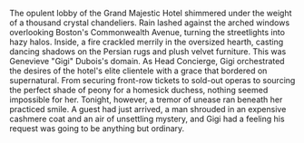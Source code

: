 The opulent lobby of the Grand Majestic Hotel shimmered under the weight of a thousand crystal chandeliers.  Rain lashed against the arched windows overlooking Boston's Commonwealth Avenue, turning the streetlights into hazy halos.  Inside, a fire crackled merrily in the oversized hearth, casting dancing shadows on the Persian rugs and plush velvet furniture.  This was Genevieve "Gigi" Dubois's domain.  As Head Concierge, Gigi orchestrated the desires of the hotel's elite clientele with a grace that bordered on supernatural.  From securing front-row tickets to sold-out operas to sourcing the perfect shade of peony for a homesick duchess, nothing seemed impossible for her. Tonight, however, a tremor of unease ran beneath her practiced smile.  A guest had just arrived, a man shrouded in an expensive cashmere coat and an air of unsettling mystery, and Gigi had a feeling his request was going to be anything but ordinary.
